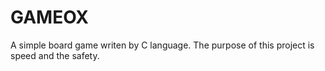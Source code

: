 # GAMEOX
A simple  board game writen by C language. The purpose of this project is speed and the safety.
